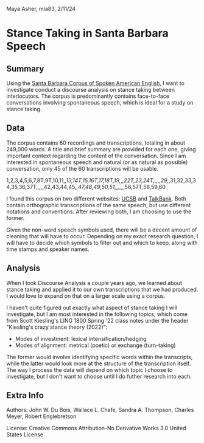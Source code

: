 Maya Asher, mia83, 2/11/24
# Stance Taking in Santa Barbara Speech
## Summary
Using the [Santa Barbara Corpus of Spoken American English](https://www.linguistics.ucsb.edu/research/santa-barbara-corpus#access), I want to investigate conduct a discourse analysis on stance taking between interlocutors. The corpus is predominantly contains face-to-face conversations involving spontaneous speech, which is ideal for a study on stance taking. 

## Data
The corpus contains 60 recordings and transcriptions, totaling in about 249,000 words. A title and brief summary are provided for each one, giving important context regarding the content of the conversation. Since I am interested in spontaneous speech and natural (or as natural as possible) conversation, only 45 of the 60 transcriptions will be usable.

1,2,3,4,5,6,7,8T,9T,10,11,_,13,14T,15,16T,17,18T,19,_,_,22T,23,24T,_,_,_,_,29,_,31,32,33,34,35,36,37T,_,_,_,_,42,43,44,45,_,47,48,49,50,51,_,_,_,_,56,57T,58,59,60

I found this corpus on two different websites: [UCSB](https://www.linguistics.ucsb.edu/research/santa-barbara-corpus) and [TalkBank](https://sla.talkbank.org/TBB/ca/SBCSAE). Both contain orthographic transcriptions of the same speech, but use different notations and conventions. After reviewing both, I am choosing to use the former. 

Given the non-word speech symbols used, there will be a decent amount of cleaning that will have to occur. Depending on my exact research question, I will have to decide which symbols to filter out and which to keep, along with time stamps and speaker names. 

## Analysis
When I took Discourse Analysis a couple years ago, we learned about stance taking and applied it to our own transcriptions that we had produced. I would love to expand on that on a larger scale using a corpus.

I haven't quite figured out exactly what aspect of stance taking I will investigate, but I am most interested in the following topics, which come from Scott Kiesling's LING 1800 Spring '22 class notes under the header "Kiesling's crazy stance theory (2022)":

* Modes of investment: lexical intensification/hedging
* Modes of alignment: metrical (poetic) or exchange (turn-taking)

The former would involve identifying specific words within the transcripts, while the latter would look more at the structure of the transcription itself. The way I process the data will depend on which topic I choose to investigate, but I don't want to choose until I do futher research into each.

## Extra Info
Authors: John W. Du Bois, Wallace L. Chafe, Sandra A. Thompson, Charles Meyer, Robert Englebretson

License: Creative Commons Attribution-No Derivative Works 3.0 United States License

